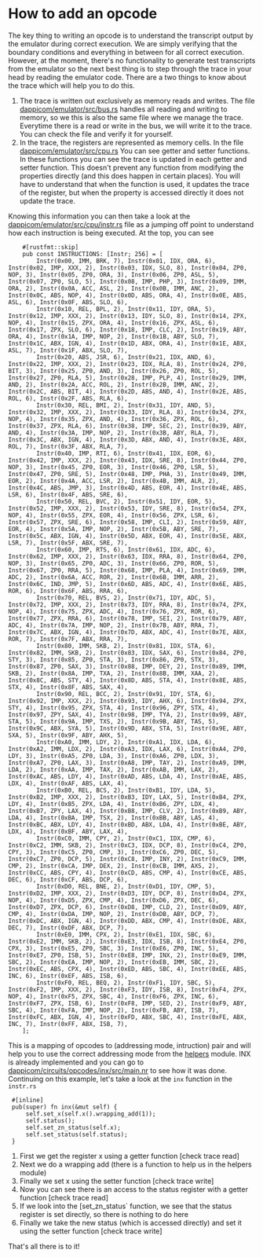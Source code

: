 # How to add an opcode

The key thing to writing an opcode is to understand the transcript output by the emulator during correct execution. We are simply verifying that the boundary conditions and everything in between for all correct execution. However, at the moment, there's no functionality to generate test transcripts from the emulator so the next best thing is to step through the trace in your head by reading the emulator code. There are a two things to know about the trace which will help you to do this.

1. The trace is written out exclusively as memory reads and writes. The file [dappicom/emulator/src/bus.rs](/emulator/src/bus.rs) handles all reading and writing to memory, so we this is also the same file where we manage the trace. Everytime there is a read or write in the bus, we will write it to the trace. You can check the file and verify it for yourself.
2. In the trace, the registers are represented as memory cells. In the file [dappicom/emulator/src/cpu.rs](/emulator/src/cpu.rs.) You can see getter and setter functions. In these functions you can see the trace is updated in each getter and setter function. This doesn't prevent any function from modifying the properties directly (and this does happen in certain places). You will have to understand that when the function is used, it updates the trace of the register, but when the property is accessed directly it does not update the trace.

Knowing this information you can then take a look at the [dappicom/emulator/src/cpu/instr.rs](/emulator/src/cpu/instr.rs) file as a jumping off point to understand how each instruction is being executed. At the top, you can see
```
    #[rustfmt::skip]
    pub const INSTRUCTIONS: [Instr; 256] = [
        Instr(0x00, IMM, BRK, 7), Instr(0x01, IDX, ORA, 6), Instr(0x02, IMP, XXX, 2), Instr(0x03, IDX, SLO, 8), Instr(0x04, ZP0, NOP, 3), Instr(0x05, ZP0, ORA, 3), Instr(0x06, ZP0, ASL, 5), Instr(0x07, ZP0, SLO, 5), Instr(0x08, IMP, PHP, 3), Instr(0x09, IMM, ORA, 2), Instr(0x0A, ACC, ASL, 2), Instr(0x0B, IMM, ANC, 2), Instr(0x0C, ABS, NOP, 4), Instr(0x0D, ABS, ORA, 4), Instr(0x0E, ABS, ASL, 6), Instr(0x0F, ABS, SLO, 6),
        Instr(0x10, REL, BPL, 2), Instr(0x11, IDY, ORA, 5), Instr(0x12, IMP, XXX, 2), Instr(0x13, IDY, SLO, 8), Instr(0x14, ZPX, NOP, 4), Instr(0x15, ZPX, ORA, 4), Instr(0x16, ZPX, ASL, 6), Instr(0x17, ZPX, SLO, 6), Instr(0x18, IMP, CLC, 2), Instr(0x19, ABY, ORA, 4), Instr(0x1A, IMP, NOP, 2), Instr(0x1B, ABY, SLO, 7), Instr(0x1C, ABX, IGN, 4), Instr(0x1D, ABX, ORA, 4), Instr(0x1E, ABX, ASL, 7), Instr(0x1F, ABX, SLO, 7),
        Instr(0x20, ABS, JSR, 6), Instr(0x21, IDX, AND, 6), Instr(0x22, IMP, XXX, 2), Instr(0x23, IDX, RLA, 8), Instr(0x24, ZP0, BIT, 3), Instr(0x25, ZP0, AND, 3), Instr(0x26, ZP0, ROL, 5), Instr(0x27, ZP0, RLA, 5), Instr(0x28, IMP, PLP, 4), Instr(0x29, IMM, AND, 2), Instr(0x2A, ACC, ROL, 2), Instr(0x2B, IMM, ANC, 2), Instr(0x2C, ABS, BIT, 4), Instr(0x2D, ABS, AND, 4), Instr(0x2E, ABS, ROL, 6), Instr(0x2F, ABS, RLA, 6),
        Instr(0x30, REL, BMI, 2), Instr(0x31, IDY, AND, 5), Instr(0x32, IMP, XXX, 2), Instr(0x33, IDY, RLA, 8), Instr(0x34, ZPX, NOP, 4), Instr(0x35, ZPX, AND, 4), Instr(0x36, ZPX, ROL, 6), Instr(0x37, ZPX, RLA, 6), Instr(0x38, IMP, SEC, 2), Instr(0x39, ABY, AND, 4), Instr(0x3A, IMP, NOP, 2), Instr(0x3B, ABY, RLA, 7), Instr(0x3C, ABX, IGN, 4), Instr(0x3D, ABX, AND, 4), Instr(0x3E, ABX, ROL, 7), Instr(0x3F, ABX, RLA, 7),
        Instr(0x40, IMP, RTI, 6), Instr(0x41, IDX, EOR, 6), Instr(0x42, IMP, XXX, 2), Instr(0x43, IDX, SRE, 8), Instr(0x44, ZP0, NOP, 3), Instr(0x45, ZP0, EOR, 3), Instr(0x46, ZP0, LSR, 5), Instr(0x47, ZP0, SRE, 5), Instr(0x48, IMP, PHA, 3), Instr(0x49, IMM, EOR, 2), Instr(0x4A, ACC, LSR, 2), Instr(0x4B, IMM, ALR, 2), Instr(0x4C, ABS, JMP, 3), Instr(0x4D, ABS, EOR, 4), Instr(0x4E, ABS, LSR, 6), Instr(0x4F, ABS, SRE, 6),
        Instr(0x50, REL, BVC, 2), Instr(0x51, IDY, EOR, 5), Instr(0x52, IMP, XXX, 2), Instr(0x53, IDY, SRE, 8), Instr(0x54, ZPX, NOP, 4), Instr(0x55, ZPX, EOR, 4), Instr(0x56, ZPX, LSR, 6), Instr(0x57, ZPX, SRE, 6), Instr(0x58, IMP, CLI, 2), Instr(0x59, ABY, EOR, 4), Instr(0x5A, IMP, NOP, 2), Instr(0x5B, ABY, SRE, 7), Instr(0x5C, ABX, IGN, 4), Instr(0x5D, ABX, EOR, 4), Instr(0x5E, ABX, LSR, 7), Instr(0x5F, ABX, SRE, 7),
        Instr(0x60, IMP, RTS, 6), Instr(0x61, IDX, ADC, 6), Instr(0x62, IMP, XXX, 2), Instr(0x63, IDX, RRA, 8), Instr(0x64, ZP0, NOP, 3), Instr(0x65, ZP0, ADC, 3), Instr(0x66, ZP0, ROR, 5), Instr(0x67, ZP0, RRA, 5), Instr(0x68, IMP, PLA, 4), Instr(0x69, IMM, ADC, 2), Instr(0x6A, ACC, ROR, 2), Instr(0x6B, IMM, ARR, 2), Instr(0x6C, IND, JMP, 5), Instr(0x6D, ABS, ADC, 4), Instr(0x6E, ABS, ROR, 6), Instr(0x6F, ABS, RRA, 6),
        Instr(0x70, REL, BVS, 2), Instr(0x71, IDY, ADC, 5), Instr(0x72, IMP, XXX, 2), Instr(0x73, IDY, RRA, 8), Instr(0x74, ZPX, NOP, 4), Instr(0x75, ZPX, ADC, 4), Instr(0x76, ZPX, ROR, 6), Instr(0x77, ZPX, RRA, 6), Instr(0x78, IMP, SEI, 2), Instr(0x79, ABY, ADC, 4), Instr(0x7A, IMP, NOP, 2), Instr(0x7B, ABY, RRA, 7), Instr(0x7C, ABX, IGN, 4), Instr(0x7D, ABX, ADC, 4), Instr(0x7E, ABX, ROR, 7), Instr(0x7F, ABX, RRA, 7),
        Instr(0x80, IMM, SKB, 2), Instr(0x81, IDX, STA, 6), Instr(0x82, IMM, SKB, 2), Instr(0x83, IDX, SAX, 6), Instr(0x84, ZP0, STY, 3), Instr(0x85, ZP0, STA, 3), Instr(0x86, ZP0, STX, 3), Instr(0x87, ZP0, SAX, 3), Instr(0x88, IMP, DEY, 2), Instr(0x89, IMM, SKB, 2), Instr(0x8A, IMP, TXA, 2), Instr(0x8B, IMM, XAA, 2), Instr(0x8C, ABS, STY, 4), Instr(0x8D, ABS, STA, 4), Instr(0x8E, ABS, STX, 4), Instr(0x8F, ABS, SAX, 4),
        Instr(0x90, REL, BCC, 2), Instr(0x91, IDY, STA, 6), Instr(0x92, IMP, XXX, 2), Instr(0x93, IDY, AHX, 6), Instr(0x94, ZPX, STY, 4), Instr(0x95, ZPX, STA, 4), Instr(0x96, ZPY, STX, 4), Instr(0x97, ZPY, SAX, 4), Instr(0x98, IMP, TYA, 2), Instr(0x99, ABY, STA, 5), Instr(0x9A, IMP, TXS, 2), Instr(0x9B, ABY, TAS, 5), Instr(0x9C, ABX, SYA, 5), Instr(0x9D, ABX, STA, 5), Instr(0x9E, ABY, SXA, 5), Instr(0x9F, ABY, AHX, 5),
        Instr(0xA0, IMM, LDY, 2), Instr(0xA1, IDX, LDA, 6), Instr(0xA2, IMM, LDX, 2), Instr(0xA3, IDX, LAX, 6), Instr(0xA4, ZP0, LDY, 3), Instr(0xA5, ZP0, LDA, 3), Instr(0xA6, ZP0, LDX, 3), Instr(0xA7, ZP0, LAX, 3), Instr(0xA8, IMP, TAY, 2), Instr(0xA9, IMM, LDA, 2), Instr(0xAA, IMP, TAX, 2), Instr(0xAB, IMM, LAX, 2), Instr(0xAC, ABS, LDY, 4), Instr(0xAD, ABS, LDA, 4), Instr(0xAE, ABS, LDX, 4), Instr(0xAF, ABS, LAX, 4),
        Instr(0xB0, REL, BCS, 2), Instr(0xB1, IDY, LDA, 5), Instr(0xB2, IMP, XXX, 2), Instr(0xB3, IDY, LAX, 5), Instr(0xB4, ZPX, LDY, 4), Instr(0xB5, ZPX, LDA, 4), Instr(0xB6, ZPY, LDX, 4), Instr(0xB7, ZPY, LAX, 4), Instr(0xB8, IMP, CLV, 2), Instr(0xB9, ABY, LDA, 4), Instr(0xBA, IMP, TSX, 2), Instr(0xBB, ABY, LAS, 4), Instr(0xBC, ABX, LDY, 4), Instr(0xBD, ABX, LDA, 4), Instr(0xBE, ABY, LDX, 4), Instr(0xBF, ABY, LAX, 4),
        Instr(0xC0, IMM, CPY, 2), Instr(0xC1, IDX, CMP, 6), Instr(0xC2, IMM, SKB, 2), Instr(0xC3, IDX, DCP, 8), Instr(0xC4, ZP0, CPY, 3), Instr(0xC5, ZP0, CMP, 3), Instr(0xC6, ZP0, DEC, 5), Instr(0xC7, ZP0, DCP, 5), Instr(0xC8, IMP, INY, 2), Instr(0xC9, IMM, CMP, 2), Instr(0xCA, IMP, DEX, 2), Instr(0xCB, IMM, AXS, 2), Instr(0xCC, ABS, CPY, 4), Instr(0xCD, ABS, CMP, 4), Instr(0xCE, ABS, DEC, 6), Instr(0xCF, ABS, DCP, 6),
        Instr(0xD0, REL, BNE, 2), Instr(0xD1, IDY, CMP, 5), Instr(0xD2, IMP, XXX, 2), Instr(0xD3, IDY, DCP, 8), Instr(0xD4, ZPX, NOP, 4), Instr(0xD5, ZPX, CMP, 4), Instr(0xD6, ZPX, DEC, 6), Instr(0xD7, ZPX, DCP, 6), Instr(0xD8, IMP, CLD, 2), Instr(0xD9, ABY, CMP, 4), Instr(0xDA, IMP, NOP, 2), Instr(0xDB, ABY, DCP, 7), Instr(0xDC, ABX, IGN, 4), Instr(0xDD, ABX, CMP, 4), Instr(0xDE, ABX, DEC, 7), Instr(0xDF, ABX, DCP, 7),
        Instr(0xE0, IMM, CPX, 2), Instr(0xE1, IDX, SBC, 6), Instr(0xE2, IMM, SKB, 2), Instr(0xE3, IDX, ISB, 8), Instr(0xE4, ZP0, CPX, 3), Instr(0xE5, ZP0, SBC, 3), Instr(0xE6, ZP0, INC, 5), Instr(0xE7, ZP0, ISB, 5), Instr(0xE8, IMP, INX, 2), Instr(0xE9, IMM, SBC, 2), Instr(0xEA, IMP, NOP, 2), Instr(0xEB, IMM, SBC, 2), Instr(0xEC, ABS, CPX, 4), Instr(0xED, ABS, SBC, 4), Instr(0xEE, ABS, INC, 6), Instr(0xEF, ABS, ISB, 6),
        Instr(0xF0, REL, BEQ, 2), Instr(0xF1, IDY, SBC, 5), Instr(0xF2, IMP, XXX, 2), Instr(0xF3, IDY, ISB, 8), Instr(0xF4, ZPX, NOP, 4), Instr(0xF5, ZPX, SBC, 4), Instr(0xF6, ZPX, INC, 6), Instr(0xF7, ZPX, ISB, 6), Instr(0xF8, IMP, SED, 2), Instr(0xF9, ABY, SBC, 4), Instr(0xFA, IMP, NOP, 2), Instr(0xFB, ABY, ISB, 7), Instr(0xFC, ABX, IGN, 4), Instr(0xFD, ABX, SBC, 4), Instr(0xFE, ABX, INC, 7), Instr(0xFF, ABX, ISB, 7),
    ];
```

This is a mapping of opcodes to (addressing mode, intruction) pair and will help you to use the correct addressing mode from the [helpers](/circuits/helpers/src/lib.nr) module. INX is already implemented and you can go to [dappicom/circuits/opcodes/inx/src/main.nr](/circuits/opcodes/inc/src/main.nr) to see how it was done. Continuing on this example, let's take a look at the `inx` function in the `instr.rs`

```
 #[inline]
 pub(super) fn inx(&mut self) {
     self.set_x(self.x().wrapping_add(1));
     self.status();
     self.set_zn_status(self.x);
     self.set_status(self.status);
 }
```

1. First we get the register x using a getter function [check trace read]
2. Next we do a wrapping add (there is a function to help us in the helpers module)
3. Finally we set x using the setter function  [check trace write]
4. Now you can see there is an access to the status register with a getter function [check trace read]
5. If we look into the [set_zn_status` function, we see that the status register is set directly, so there is nothing to do here
6. Finally we take the new status (which is accessed directly) and set it using the setter function [check trace write]


That's all there is to it!
